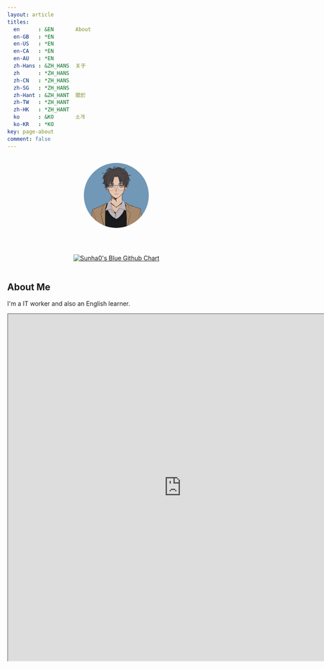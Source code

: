 ```yaml
---
layout: article
titles:
  en      : &EN       About
  en-GB   : *EN
  en-US   : *EN
  en-CA   : *EN
  en-AU   : *EN
  zh-Hans : &ZH_HANS  关于
  zh      : *ZH_HANS
  zh-CN   : *ZH_HANS
  zh-SG   : *ZH_HANS
  zh-Hant : &ZH_HANT  關於
  zh-TW   : *ZH_HANT
  zh-HK   : *ZH_HANT
  ko      : &KO       소개
  ko-KR   : *KO
key: page-about
comment: false
---
```


<a href="https://github.com/sunha0/"><img src="https://github.com/sunha0/sunha0.github.io/blob/master/assets/images/avatar/avatar.jpg?raw=true" class="avatar" vspace="50" /></a>
<br>

<div align="center">
<a href="https://github.com/sunha0/"><img src="https://ghchart.rshah.org/sunha0" alt="Sunha0's Blue Github Chart" /></a>
</div><br>

 

## About Me

I'm a IT worker and also an English learner.

<iframe
  id="inlineFrameExample"
  title="Inline Frame Example"
  width="800"
  height="800"
  src="https://sunha0.github.io/running_page/">
</iframe>




<style>
img.center {
    display: block;
    margin: 0 auto;
}
img.avatar {
    border-radius: 50%;
    display: block;
    margin: 30px auto;
    width: 150px;
}
</style>